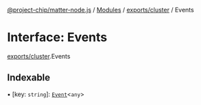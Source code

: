 [@project-chip/matter-node.js](../README.md) / [Modules](../modules.md) / [exports/cluster](../modules/exports_cluster.md) / Events

# Interface: Events

[exports/cluster](../modules/exports_cluster.md).Events

## Indexable

▪ [key: `string`]: [`Event`](../modules/exports_cluster.md#event)<`any`\>
